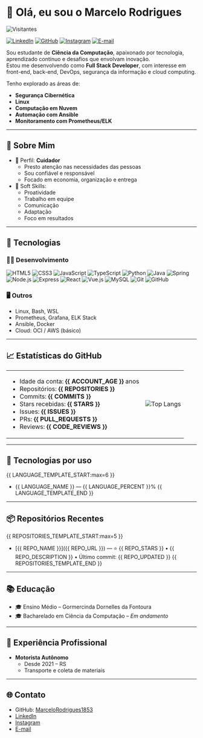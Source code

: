 # 👋 Olá, eu sou o Marcelo Rodrigues

![Visitantes](https://komarev.com/ghpvc/?username=MarceloRodrigues1853&color=30A3DC&style=flat)

[![LinkedIn](https://img.shields.io/badge/LinkedIn-000?style=flat&logo=linkedin&logoColor=0A66C2)](https://www.linkedin.com/in/marcelo-rodrigues-12724a1b7/)
[![GitHub](https://img.shields.io/badge/GitHub-000?style=flat&logo=github)](https://github.com/MarceloRodrigues1853)
[![Instagram](https://img.shields.io/badge/Instagram-000?style=flat&logo=instagram)](https://www.instagram.com/marcelo180886/)
[![E-mail](https://img.shields.io/badge/Email-000?style=flat&logo=gmail)](mailto:marcelo180886@gmail.com)

Sou estudante de **Ciência da Computação**, apaixonado por tecnologia, aprendizado contínuo e desafios que envolvam inovação.  
Estou me desenvolvendo como **Full Stack Developer**, com interesse em front-end, back-end, DevOps, segurança da informação e cloud computing.

Tenho explorado as áreas de:
- **Segurança Cibernética**
- **Linux**
- **Computação em Nuvem**
- **Automação com Ansible**
- **Monitoramento com Prometheus/ELK**

---

## 🧠 Sobre Mim

- 🎯 Perfil: **Cuidador**
  - Presto atenção nas necessidades das pessoas
  - Sou confiável e responsável
  - Focado em economia, organização e entrega
- 📘 Soft Skills:
  - Proatividade
  - Trabalho em equipe
  - Comunicação
  - Adaptação
  - Foco em resultados

---

## 🚀 Tecnologias

### 👨‍💻 Desenvolvimento
![HTML5](https://img.shields.io/badge/HTML5-000?style=flat&logo=html5&logoColor=30A3DC)
![CSS3](https://img.shields.io/badge/CSS3-000?style=flat&logo=css3&logoColor=E94D5F)
![JavaScript](https://img.shields.io/badge/JavaScript-000?style=flat&logo=javascript&logoColor=FFD43B)
![TypeScript](https://img.shields.io/badge/TypeScript-000?style=flat&logo=typescript)
![Python](https://img.shields.io/badge/Python-000?style=flat&logo=python&logoColor=3776AB)
![Java](https://img.shields.io/badge/Java-000?style=flat&logo=java)
![Spring](https://img.shields.io/badge/Spring-000?style=flat&logo=spring)
![Node.js](https://img.shields.io/badge/Node.js-000?style=flat&logo=node.js)
![Express](https://img.shields.io/badge/Express-000?style=flat&logo=express)
![React](https://img.shields.io/badge/React-000?style=flat&logo=react)
![Vue.js](https://img.shields.io/badge/Vue.js-000?style=flat&logo=vue.js)
![MySQL](https://img.shields.io/badge/MySQL-000?style=flat&logo=mysql)
![Git](https://img.shields.io/badge/Git-000?style=flat&logo=git)
![GitHub](https://img.shields.io/badge/GitHub-000?style=flat&logo=github)

### 🖥️ Outros
- Linux, Bash, WSL
- Prometheus, Grafana, ELK Stack
- Ansible, Docker
- Cloud: OCI / AWS (básico)

---

## 📈 Estatísticas do GitHub

<table>
<tr>
<td>

- Idade da conta: **{{ ACCOUNT_AGE }}** anos  
- Repositórios: **{{ REPOSITORIES }}**  
- Commits: **{{ COMMITS }}**  
- Stars recebidas: **{{ STARS }}**  
- Issues: **{{ ISSUES }}**  
- PRs: **{{ PULL_REQUESTS }}**  
- Reviews: **{{ CODE_REVIEWS }}**

</td>
<td>

![Top Langs](https://github-readme-stats.vercel.app/api/top-langs/?username=MarceloRodrigues1853&layout=compact&theme=tokyonight&border_radius=10)

</td>
</tr>
</table>

---

## 🧪 Tecnologias por uso
{{ LANGUAGE_TEMPLATE_START:max=6 }}
- {{ LANGUAGE_NAME }} — {{ LANGUAGE_PERCENT }}%
{{ LANGUAGE_TEMPLATE_END }}

---

## 📦 Repositórios Recentes
{{ REPOSITORIES_TEMPLATE_START:max=5 }}
- [{{ REPO_NAME }}]({{ REPO_URL }}) — ⭐ {{ REPO_STARS }} • {{ REPO_DESCRIPTION }} • Último commit: {{ REPO_UPDATED }}
{{ REPOSITORIES_TEMPLATE_END }}

---

## 📚 Educação

- 🎓 Ensino Médio – Gormercinda Dornelles da Fontoura
- 🎓 Bacharelado em Ciência da Computação – *Em andamento*

---

## 💼 Experiência Profissional

- **Motorista Autônomo**
  - Desde 2021 – RS
  - Transporte e coleta de materiais

---

## 🌐 Contato

- GitHub: [MarceloRodrigues1853](https://github.com/MarceloRodrigues1853)  
- [LinkedIn](https://www.linkedin.com/in/marcelo-rodrigues-12724a1b7/)  
- [Instagram](https://www.instagram.com/marcelo180886/)  
- [E-mail](mailto:marcelo180886@gmail.com)
